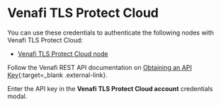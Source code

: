 # Venafi TLS Protect Cloud

You can use these credentials to authenticate the following nodes with Venafi TLS Protect Cloud:

* [Venafi TLS Protect Cloud node](/integrations/builtin/app-nodes/n8n-nodes-base.venafiTlsProtectCloud/)


Follow the Venafi REST API documentation on [Obtaining an API Key](https://docs.venafi.cloud/api/obtaining-api-key/){:target=_blank .external-link}.

Enter the API key in the **Venafi TLS Protect Cloud account** credentials modal.
